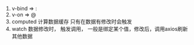 1. v-bind => :
2. v-on => @
3. computed 计算数据缓存   只有在数据有修改时会触发
4. watch  数据修改时， 触发调用， 一般是绑定某个值，修改后，调用axios刷新其他数据